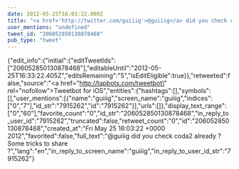 ```yaml
---
date: 2012-05-25T16:03:22.000Z
title: "<a href='http://twitter.com/guiiig'>@guiiig</a> did you check coda2 already ? Some tricks to share ?″"
user_mentions: "undefined"
tweet_id: "206052850130878468"
pub_type: "tweet"
---
```

{"edit_info":{"initial":{"editTweetIds":["206052850130878468"],"editableUntil":"2012-05-25T16:33:22.405Z","editsRemaining":"5","isEditEligible":true}},"retweeted":false,"source":"<a href=\"http://tapbots.com/tweetbot\" rel=\"nofollow\">Tweetbot for iOS</a>","entities":{"hashtags":[],"symbols":[],"user_mentions":[{"name":"guiiig","screen_name":"guiiig","indices":["0","7"],"id_str":"7915262","id":"7915262"}],"urls":[]},"display_text_range":["0","60"],"favorite_count":"0","id_str":"206052850130878468","in_reply_to_user_id":"7915262","truncated":false,"retweet_count":"0","id":"206052850130878468","created_at":"Fri May 25 16:03:22 +0000 2012","favorited":false,"full_text":"@guiiig did you check coda2 already ? Some tricks to share ?","lang":"en","in_reply_to_screen_name":"guiiig","in_reply_to_user_id_str":"7915262"}
